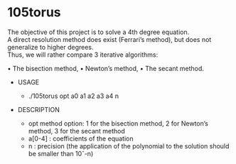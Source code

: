 # 105torus

The objective of this project is to solve a 4th degree equation.  
A direct resolution method does exist (Ferrari’s method), but does not generalize to higher degrees.  
Thus, we will rather compare 3 iterative algorithms:

• The bisection method,
• Newton’s method,
• The secant method.

* USAGE
    - ./105torus opt a0 a1 a2 a3 a4 n

* DESCRIPTION
    - opt method option: 1 for the bisection method, 2 for Newton’s method, 3 for the secant method
    - a\[0-4] : coefficients of the equation
    - n : precision (the application of the polynomial to the solution should be smaller than 10ˆ-n)